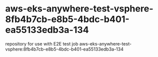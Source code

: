 # aws-eks-anywhere-test-vsphere-8fb4b7cb-e8b5-4bdc-b401-ea55133edb3a-134
repository for use with E2E test job aws-eks-anywhere-test-vsphere:8fb4b7cb-e8b5-4bdc-b401-ea55133edb3a-134
